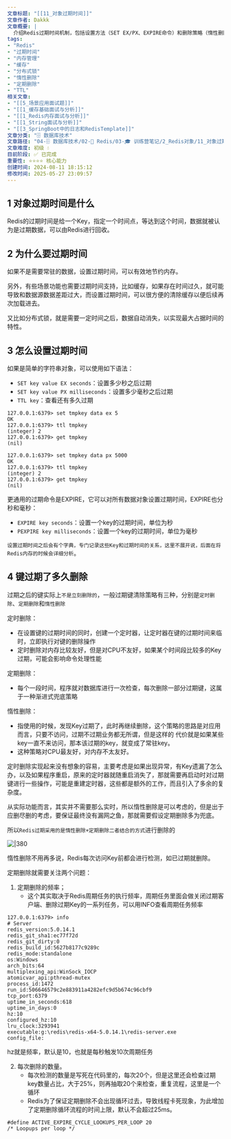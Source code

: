 ```yaml
---
文章标题: "[[11_对象过期时间]]" 
文章作者: Dakkk
文章概要: |
  介绍Redis过期时间机制，包括设置方法（SET EX/PX、EXPIRE命令）和删除策略（惰性删除+定期删除），详细分析了三种删除策略的优缺点及Redis的具体实现方案。
tags:
- "Redis"
- "过期时间"
- "内存管理"
- "缓存"
- "分布式锁"
- "惰性删除"
- "定期删除"
- "TTL"
相关文章:
- "[[5_场景应用面试题]]"
- "[[1_缓存基础面试与分析]]"
- "[[1_Redis内存面试与分析]]"
- "[[1_String面试与分析]]"
- "[[3_SpringBoot中的日志和RedisTemplate]]"
文章分类: "🗄️ 数据库技术"
文章路径: "04-🗄️ 数据库技术/02-🔴 Redis/03-🎓 训练营笔记/2_Redis对象/11_对象过期时间.md"
文章难度: 初级 💧
目前阶段: ✅ 已完成
重要性: ⭐⭐⭐⭐ 核心能力
创建时间: 2024-08-11 18:15:12
修改时间: 2025-05-27 23:09:57
---
```


## 1 对象过期时间是什么

Redis的过期时间是给一个Key，指定一个时间点，等达到这个时间，数据就被认为是过期数据，可以由Redis进行回收。

## 2 为什么要过期时间

如果不是需要常驻的数据，设置过期时间，可以有效地节约内存。

另外，有些场景功能也需要过期时间支持，比如缓存，如果存在时间过久，就可能导致和数据源数据差距过大，而设置过期时间，可以很方便的清除缓存以便后续再次加载进去。

又比如分布式锁，就是需要一定时间之后，数据自动消失，以实现最大占据时间的特性。

## 3 怎么设置过期时间

如果是简单的字符串对象，可以使用如下语法：

- `SET key value EX seconds`：设置多少秒之后过期
- `SET key value PX milliseconds`：设置多少毫秒之后过期
- `TTL key`：查看还有多久过期

```shell
127.0.0.1:6379> set tmpkey data ex 5
OK
127.0.0.1:6379> ttl tmpkey
(integer) 2
127.0.0.1:6379> get tmpkey
(nil)

127.0.0.1:6379> set tmpkey data px 5000
OK
127.0.0.1:6379> ttl tmpkey
(integer) 2
127.0.0.1:6379> get tmpkey
(nil)
```

更通用的过期命令是EXPIRE，它可以对所有数据对象设置过期时间，EXPIRE也分秒和毫秒：

- `EXPIRE key seconds`：设置一个key的过期时间，单位为秒
- `PEXPIRE key milliseconds`：设置一个key的过期时间，单位为毫秒

`设置过期时间之后会有个字典，专门记录这些Key和过期时间的关系，这里不展开说，后面在将Redis内存的时候会详细分析`。

## 4 键过期了多久删除

过期之后的键实际上`不是立刻删除的`，一般过期键清除策略有三种，分别是`定时删除`、`定期删除`和`惰性删除`

定时删除：
- 在设置键的过期时间的同时，创建一个定时器，让定时器在键的过期时间来临时，立即执行对键的删除操作
- 定时删除对内存比较友好，但是对CPU不友好，如果某个时间段比较多的Key过期，可能会影响命令处理性能

定期删除：
- 每个一段时间，程序就对数据库进行一次检查，每次删除一部分过期键，这属于一种渐进式兜底策略

惰性删除：
- 指使用的时候，发现Key过期了，此时再继续删除，这个策略的思路是对应用而言，只要不访问，过期不过期业务都无所谓，但是这样的 代价就是如果某些key一直不来访问，那本该过期的key，就变成了常驻key。
- 这种策略对CPU最友好，对内存不太友好。


定时删除实现起来没有想象的容易，主要考虑是如果出现异常，有Key遗漏了怎么办，以及如果程序重启，原来的定时器就随重启消失了，那就需要再启动时对过期键进行一些操作，可能是重建定时器，这些都是额外的工作，而且引入了多余的复杂度。

从实际功能而言，其实并不需要那么实时，所以惰性删除是可以考虑的，但是出于应删尽删的考虑，要保证最终没有漏网之鱼，那就需要假设定期删除多为兜底。

所以`Redis过期采用的是惰性删除+定期删除二者结合的方式`进行删除的

![|380](https://my-obsidian-image.oss-cn-guangzhou.aliyuncs.com/2024/04/eeb926de7ccc1c8c961ef1bcb882ba57.png)

惰性删除不用再多说，Redis每次访问Key前都会进行检测，如已过期就删除。

定期删除就需要关注两个问题：

1. 定期删除的频率；
	- 这个其实取决于Redis周期任务的执行频率，周期任务里面会做关闭过期客户端、删除过期Key的一系列任务，可以用INFO查看周期任务频率
```shell
127.0.0.1:6379> info
# Server
redis_version:5.0.14.1
redis_git_sha1:ec77f72d
redis_git_dirty:0
redis_build_id:5627b8177c9289c
redis_mode:standalone
os:Windows
arch_bits:64
multiplexing_api:WinSock_IOCP
atomicvar_api:pthread-mutex
process_id:1472
run_id:506646579c2e883911a4282efc9d5b674c96cbf9
tcp_port:6379
uptime_in_seconds:618
uptime_in_days:0
hz:10
configured_hz:10
lru_clock:3293941
executable:g:\redis\redis-x64-5.0.14.1\redis-server.exe
config_file:
```

hz就是频率，默认是10，也就是每秒触发10次周期任务

2. 每次删除的数量。
	- 每次检测的数量是写死在代码里的，每次20个，但是这里还会检查过期key数量占比，大于25%，则再抽取20个来检查，重复流程，这里是一个循环
	- Redis为了保证定期删除不会出现循环过去，导致线程卡死现象，为此增加了定期删除循环流程的时间上限，默认不会超过25ms。
```shell
#define ACTIVE_EXPIRE_CYCLE_LOOKUPS_PER_LOOP 20
/* Loopups per loop */
```

